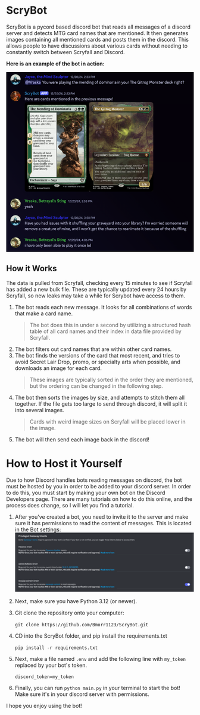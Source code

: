 # ScryBot
ScryBot is a pycord based discord bot that reads all messages of a discord server and detects MTG card names that are mentioned. It then generates images containing all mentioned cards and posts them in the discord. This allows people to have discussions about various cards without needing to constantly switch between Scryfall and Discord.

**Here is an example of the bot in action:**

![jayce_vraska_example.png](readme_images%2Fjayce_vraska_example.png)

## How it Works
The data is pulled from Scryfall, checking every 15 minutes to see if Scryfall has added a new bulk file. These are typically updated every 24 hours by Scryfall, so new leaks may take a while for Scrybot have access to them.
1) The bot reads each new message. It looks for all combinations of words that make a card name.
    > The bot does this in under a second by utilizing a structured hash table of all card names and their index in data file provided by Scryfall.
2) The bot filters out card names that are within other card names.
3) The bot finds the versions of the card that most recent, and tries to avoid Secret Lair Drop, promo, or specialty arts when possible, and downloads an image for each card.
    > These images are typically sorted in the order they are mentioned, but the ordering can be changed in the following step.
4) The bot then sorts the images by size, and attempts to stitch them all together. If the file gets too large to send through discord, it will split it into several images.
    > Cards with weird image sizes on Scryfall will be placed lower in the image.
5) The bot will then send each image back in the discord!

# How to Host it Yourself
Due to how Discord handles bots reading messages on discord, the bot must be hosted by you in order to be added to your discord server. In order to do this, you must start by making your own bot on the Discord Developers page. There are many tutorials on how to do this online, and the process does change, so I will let you find a tutorial.
1) After you've created a bot, you need to invite it to the server and make sure it has permissions to read the content of messages. This is located in the Bot settings: ![intents.png](readme_images%2Fintents.png)
2) Next, make sure you have Python 3.12 (or newer).
3) Git clone the repository onto your computer:

   ```git clone https://github.com/Bmorr1123/ScryBot.git```
4) CD into the ScryBot folder, and pip install the requirements.txt

   ```pip install -r requirements.txt```
5) Next, make a file named `.env` and add the following line with `my_token` replaced by your bot's token.

   ```
   discord_token=my_token
   ```
6) Finally, you can run `python main.py` in your terminal to start the bot! Make sure it's in your discord server with permissions.

I hope you enjoy using the bot!